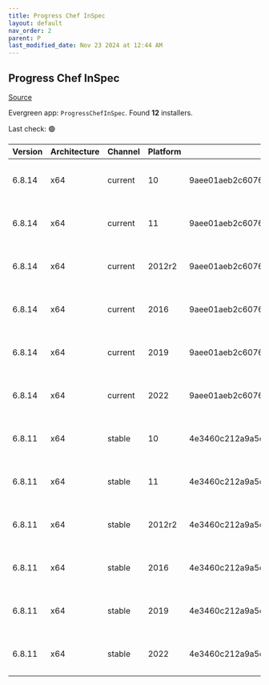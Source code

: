 ```yaml
---
title: Progress Chef InSpec
layout: default
nav_order: 2
parent: P
last_modified_date: Nov 23 2024 at 12:44 AM
---
```


## Progress Chef InSpec

[Source](https://www.chef.io/products/chef-inspec)

Evergreen app: `ProgressChefInSpec`. Found **12** installers.

Last check: 🟢

| Version | Architecture | Channel | Platform | Sha256                                                           | URI                                                                                                                                                                                        |
| ------- | ------------ | ------- | -------- | ---------------------------------------------------------------- | ------------------------------------------------------------------------------------------------------------------------------------------------------------------------------------------ |
| 6.8.14  | x64          | current | 10       | 9aee01aeb2c6076ea79a07b64b558cbd81bd8aabb61bb46a96c596a6c2029e31 | [https://packages.chef.io/files/current/inspec/6.8.14/windows/8/inspec-6.8.14-1-x64.msi](https://packages.chef.io/files/current/inspec/6.8.14/windows/8/inspec-6.8.14-1-x64.msi)           |
| 6.8.14  | x64          | current | 11       | 9aee01aeb2c6076ea79a07b64b558cbd81bd8aabb61bb46a96c596a6c2029e31 | [https://packages.chef.io/files/current/inspec/6.8.14/windows/8/inspec-6.8.14-1-x64.msi](https://packages.chef.io/files/current/inspec/6.8.14/windows/8/inspec-6.8.14-1-x64.msi)           |
| 6.8.14  | x64          | current | 2012r2   | 9aee01aeb2c6076ea79a07b64b558cbd81bd8aabb61bb46a96c596a6c2029e31 | [https://packages.chef.io/files/current/inspec/6.8.14/windows/2012r2/inspec-6.8.14-1-x64.msi](https://packages.chef.io/files/current/inspec/6.8.14/windows/2012r2/inspec-6.8.14-1-x64.msi) |
| 6.8.14  | x64          | current | 2016     | 9aee01aeb2c6076ea79a07b64b558cbd81bd8aabb61bb46a96c596a6c2029e31 | [https://packages.chef.io/files/current/inspec/6.8.14/windows/8/inspec-6.8.14-1-x64.msi](https://packages.chef.io/files/current/inspec/6.8.14/windows/8/inspec-6.8.14-1-x64.msi)           |
| 6.8.14  | x64          | current | 2019     | 9aee01aeb2c6076ea79a07b64b558cbd81bd8aabb61bb46a96c596a6c2029e31 | [https://packages.chef.io/files/current/inspec/6.8.14/windows/8/inspec-6.8.14-1-x64.msi](https://packages.chef.io/files/current/inspec/6.8.14/windows/8/inspec-6.8.14-1-x64.msi)           |
| 6.8.14  | x64          | current | 2022     | 9aee01aeb2c6076ea79a07b64b558cbd81bd8aabb61bb46a96c596a6c2029e31 | [https://packages.chef.io/files/current/inspec/6.8.14/windows/8/inspec-6.8.14-1-x64.msi](https://packages.chef.io/files/current/inspec/6.8.14/windows/8/inspec-6.8.14-1-x64.msi)           |
| 6.8.11  | x64          | stable  | 10       | 4e3460c212a9a5dd17ebc1d6293dac590c70a7edd21207ed1cbc79e9e5205965 | [https://packages.chef.io/files/stable/inspec/6.8.11/windows/8/inspec-6.8.11-1-x64.msi](https://packages.chef.io/files/stable/inspec/6.8.11/windows/8/inspec-6.8.11-1-x64.msi)             |
| 6.8.11  | x64          | stable  | 11       | 4e3460c212a9a5dd17ebc1d6293dac590c70a7edd21207ed1cbc79e9e5205965 | [https://packages.chef.io/files/stable/inspec/6.8.11/windows/11/inspec-6.8.11-1-x64.msi](https://packages.chef.io/files/stable/inspec/6.8.11/windows/11/inspec-6.8.11-1-x64.msi)           |
| 6.8.11  | x64          | stable  | 2012r2   | 4e3460c212a9a5dd17ebc1d6293dac590c70a7edd21207ed1cbc79e9e5205965 | [https://packages.chef.io/files/stable/inspec/6.8.11/windows/11/inspec-6.8.11-1-x64.msi](https://packages.chef.io/files/stable/inspec/6.8.11/windows/11/inspec-6.8.11-1-x64.msi)           |
| 6.8.11  | x64          | stable  | 2016     | 4e3460c212a9a5dd17ebc1d6293dac590c70a7edd21207ed1cbc79e9e5205965 | [https://packages.chef.io/files/stable/inspec/6.8.11/windows/11/inspec-6.8.11-1-x64.msi](https://packages.chef.io/files/stable/inspec/6.8.11/windows/11/inspec-6.8.11-1-x64.msi)           |
| 6.8.11  | x64          | stable  | 2019     | 4e3460c212a9a5dd17ebc1d6293dac590c70a7edd21207ed1cbc79e9e5205965 | [https://packages.chef.io/files/stable/inspec/6.8.11/windows/11/inspec-6.8.11-1-x64.msi](https://packages.chef.io/files/stable/inspec/6.8.11/windows/11/inspec-6.8.11-1-x64.msi)           |
| 6.8.11  | x64          | stable  | 2022     | 4e3460c212a9a5dd17ebc1d6293dac590c70a7edd21207ed1cbc79e9e5205965 | [https://packages.chef.io/files/stable/inspec/6.8.11/windows/2022/inspec-6.8.11-1-x64.msi](https://packages.chef.io/files/stable/inspec/6.8.11/windows/2022/inspec-6.8.11-1-x64.msi)       |
